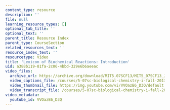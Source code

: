 ```yaml
---
content_type: resource
description: ''
file: null
learning_resource_types: []
optional_tab_title: ''
optional_text: ''
parent_title: Resource Index
parent_type: CourseSection
related_resources_text: ''
resource_index_text: ''
resourcetype: Video
title: 'Lexicon of Biochemical Reactions: Introduction'
uid: a388b119-81fa-2c06-4bbd-329e6b6aeeac
video_files:
  archive_url: https://archive.org/download/MIT5.07SCF13/MIT5_07SCF13_JoAnne_Intro_300k.mp4
  video_captions_file: /courses/5-07sc-biological-chemistry-i-fall-2013/d456924e7385594f86dd9b1f2b4d9942_VVOazB6_D3Q.vtt
  video_thumbnail_file: https://img.youtube.com/vi/VVOazB6_D3Q/default.jpg
  video_transcript_file: /courses/5-07sc-biological-chemistry-i-fall-2013/08ddff58982a358364f655d1ee875ece_VVOazB6_D3Q.pdf
video_metadata:
  youtube_id: VVOazB6_D3Q
---
```

